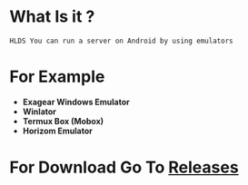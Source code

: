 # What Is it ?
`HLDS You can run a server on Android by using emulators`

# For Example

- **Exagear Windows Emulator**
- **Winlator**
- **Termux Box (Mobox)**
- **Horizom Emulator**

# For Download Go To [Releases](https://github.com/vx-moha/hlds-android/releases)
